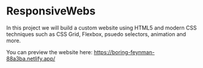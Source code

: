 # ResponsiveWebs
In this project we will build a custom website using HTML5 and modern CSS techniques such as CSS Grid, Flexbox, psuedo selectors, animation and more.

You can preview the website here: https://boring-feynman-88a3ba.netlify.app/
